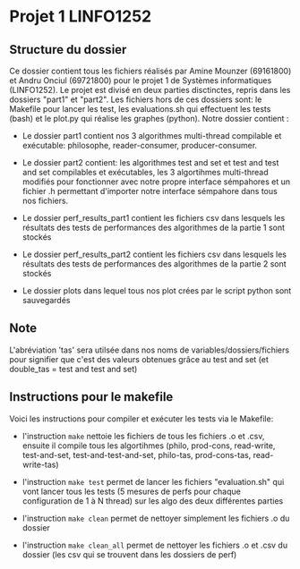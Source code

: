 # Projet 1 LINFO1252
## Structure du dossier
Ce dossier contient tous les fichiers réalisés par Amine Mounzer (69161800) et Andru Onciul (69721800) pour le projet 1 de Systèmes informatiques (LINFO1252).
Le projet est divisé en deux parties disctinctes, repris dans les dossiers "part1" et "part2". Les fichiers hors de ces dossiers sont: le Makefile pour lancer les test, les evaluations.sh qui effectuent les tests (bash) et le plot.py qui réalise les graphes (python).
Notre dossier contient :
* Le dossier part1 contient nos 3 algorithmes multi-thread compilable et exécutable: philosophe, reader-consumer, producer-consumer.

* Le dossier part2 contient: les algorithmes test and set et test and test and set compilables et exécutables, les 3 algortihmes multi-thread modifiés pour fonctionner avec notre propre interface sémpahores et un fichier .h permettant d'importer notre interface sémpahore dans tous nos fichiers.

* Le dossier perf_results_part1 contient les fichiers csv dans lesquels les résultats des tests de performances des algorithmes de la partie 1 sont stockés

* Le dossier perf_results_part2 contient les fichiers csv dans lesquels les résultats des tests de performances des algorithmes de la partie 2 sont stockés

* Le dossier plots dans lequel tous nos plot crées par le script python sont sauvegardés

## Note
L'abréviation 'tas' sera utilsée dans nos noms de variables/dossiers/fichiers pour signifier que c'est des valeurs obtenues grâce au test and set (et double_tas = test and test and set)

## Instructions pour le makefile
Voici les instructions pour compiler et exécuter les tests via le Makefile:
* l'instruction ``` make ``` nettoie les fichiers de tous les fichiers .o et .csv, ensuite il compile tous les algortihmes (philo, prod-cons, read-write, test-and-set, test-and-test-and-set, philo-tas, prod-cons-tas, read-write-tas)

* l'instruction ``` make test ``` permet de lancer les fichiers "evaluation.sh" qui vont lancer tous les tests (5 mesures de perfs pour chaque configuration de 1 à N thread) sur les algo des deux différentes parties

* l'instruction ``` make clean ``` permet de nettoyer simplement les fichiers .o du dossier

* l'instruction ``` make clean_all ``` permet de nettoyer les fichiers .o et .csv du dossier (les csv qui se trouvent dans les dossiers de perf)
